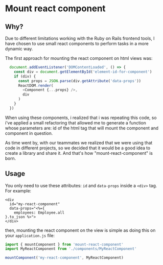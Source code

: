 # Mount react component

## Why?

Due to different limitations working with the Ruby on Rails frontend tools, I have chosen to use small react components to perform tasks in a more dynamic way.

The first approach for mounting the react component on html views was:
```javascript
  document.addEventListener('DOMContentLoaded', () => {
    const div = document.getElementById('element-id-for-component')
    if (div) {
      const props = JSON.parse(div.getAttribute('data-props'))
      ReactDOM.render(
        <Component {...props} />,
        div
      )
    }
  })
```

When using these components, i realized that i was repeating this code, so i've applied a small refactoring that allowed me to generate a function whose parameters are: id of the html tag that will mount the component and component in question.

As time went by, with our teammates we realized that we were using that code in different projects, so we decided that it would be a good idea to create a library and share it. And that's how "mount-react-component" is born.

## Usage

You only need to use these attributes: `id` and `data-props` inside a `<div>` tag. For example:

```erb
<div
  id="my-react-component"
  data-props="<%={
    employees: Employee.all
}.to_json %>">
</div>
```

then, mounting the react component on the view is simple as doing this on your `application.js` file:

```javascript
import { mountComponent } from 'mount-react-component'
import MyReactComponent from './components/MyReactComponent'

mountComponent('my-react-component', MyReactComponent)
```

